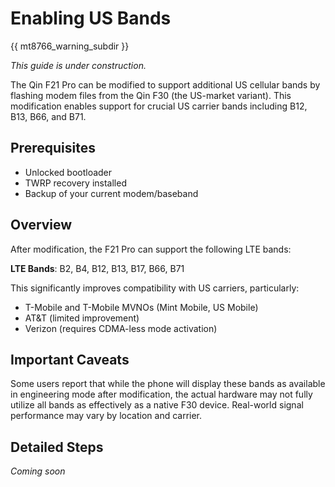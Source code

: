 # Enabling US Bands

{{ mt8766_warning_subdir }}

*This guide is under construction.*

The Qin F21 Pro can be modified to support additional US cellular bands by flashing modem files from the Qin F30 (the US-market variant). This modification enables support for crucial US carrier bands including B12, B13, B66, and B71.

## Prerequisites

- Unlocked bootloader
- TWRP recovery installed
- Backup of your current modem/baseband

## Overview

After modification, the F21 Pro can support the following LTE bands:

**LTE Bands**: B2, B4, B12, B13, B17, B66, B71

This significantly improves compatibility with US carriers, particularly:
- T-Mobile and T-Mobile MVNOs (Mint Mobile, US Mobile)
- AT&T (limited improvement)
- Verizon (requires CDMA-less mode activation)

## Important Caveats

Some users report that while the phone will display these bands as available in engineering mode after modification, the actual hardware may not fully utilize all bands as effectively as a native F30 device. Real-world signal performance may vary by location and carrier.

## Detailed Steps

*Coming soon*
